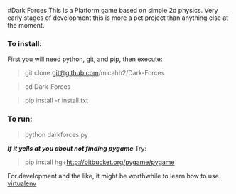 #Dark Forces
This is a Platform game based on simple 2d physics.
Very early stages of development this is more a pet project than anything else at the moment.

### To install:
First you will need python, git, and pip, then execute:
> git clone git@github.com/micahh2/Dark-Forces

> cd Dark-Forces

> pip install -r install.txt

### To run:
> python darkforces.py


***If it yells at you about not finding pygame***
Try:
> pip install hg+http://bitbucket.org/pygame/pygame

For development and the like, it might be worthwhile to learn how to use [virtualenv](https://wiki.archlinux.org/index.php/Python_VirtualEnv)
